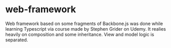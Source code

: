 # web-framework

Web framework based on some fragments of Backbone.js was done while learning Typescript via course made by Stephen Grider on Udemy. 
It realies heavily on composition and some inheritance. View and model logic is separated.
